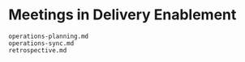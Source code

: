 # Meetings in Delivery Enablement

```{toctree}
operations-planning.md
operations-sync.md
retrospective.md
```